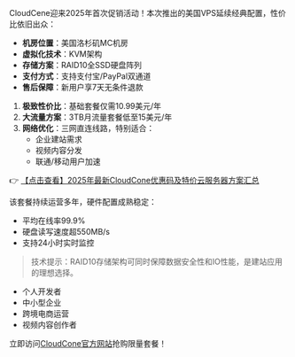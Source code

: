 
CloudCene迎来2025年首次促销活动！本次推出的美国VPS延续经典配置，性价比依旧出众：

- **机房位置**：美国洛杉矶MC机房
- **虚拟化技术**：KVM架构
- **存储方案**：RAID10全SSD硬盘阵列
- **支付方式**：支持支付宝/PayPal双通道
- **售后保障**：新用户享7天无条件退款

1. **极致性价比**：基础套餐仅需10.99美元/年
2. **大流量方案**：3TB月流量套餐低至15美元/年
3. **网络优化**：三网直连线路，特别适合：
   - 企业建站需求
   - 视频内容分发
   - 联通/移动用户加速

👉 [【点击查看】2025年最新CloudCone优惠码及特价云服务器方案汇总](https://bit.ly/Cloudcone)

该套餐持续运营多年，硬件配置成熟稳定：
- 平均在线率99.9%
- 硬盘读写速度超550MB/s
- 支持24小时实时监控

> 技术提示：RAID10存储架构可同时保障数据安全性和IO性能，是建站应用的理想选择。

- 个人开发者
- 中小型企业
- 跨境电商运营
- 视频内容创作者

立即访问[CloudCone官方网站](https://bit.ly/Cloudcone)抢购限量套餐！
